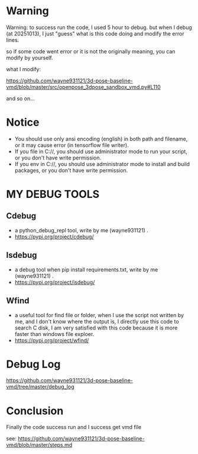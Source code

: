 # Warning

Warning: to success run the code, I used 5 hour to debug. but when I debug (at 20251013), I just "guess" what is this code doing and modify the error lines.

so if some code went error or it is not the originally meaning, you can modify by yourself.

what I modify:

https://github.com/wayne931121/3d-pose-baseline-vmd/blob/master/src/openpose_3dpose_sandbox_vmd.py#L110

and so on...

# Notice

- You should use only ansi encoding (english) in both path and filename, or it may cause error (in tensorflow file writer).
- If you file in C://, you should use administrator mode to run your script, or you don't have write permission.
- If you env in C://, you should use administrator mode to install and build packages, or you don't have write permission.

# MY DEBUG TOOLS

## Cdebug
- a python_debug_repl tool, write by me (wayne931121) .
- https://pypi.org/project/cdebug/

## Isdebug
- a debug tool when pip install requirements.txt, write by me (wayne931121) .
- https://pypi.org/project/isdebug/

## Wfind
- a useful tool for find file or folder, when I use the script not written by me, and I don't know where the output is, I directly use this code to search C disk, I am very satisfied with this code because it is more faster than windows file exploer.
- https://pypi.org/project/wfind/

# Debug Log

https://github.com/wayne931121/3d-pose-baseline-vmd/tree/master/debug_log

# Conclusion

Finally the code success run and I success get vmd file

see: https://github.com/wayne931121/3d-pose-baseline-vmd/blob/master/steps.md
